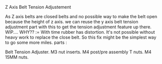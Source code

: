 Z Axis Belt Tension Adjustement

As Z axis belts are closed belts and no possible way to make the belt open because the height of z axis.
we can reuse the y axis belt tension adjustment part with this to get the tension adjustment feature up there.
WIP....
WHY?? := With time rubber has distortion. It's not possible without heavy work to replace the close belt. So this fix might be the simplest way to go some more miles.
parts :

Belt Tension Adjuster.
M3 nut inserts.
M4 post/pre assembly T nuts.
M4 15MM nuts.
